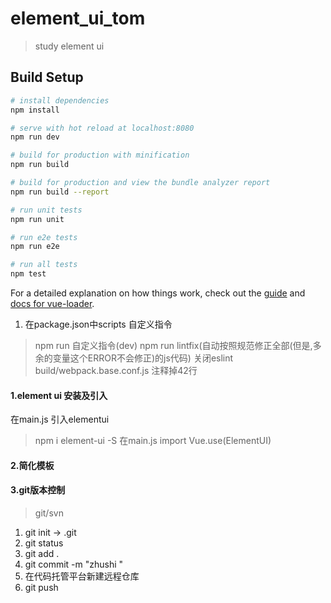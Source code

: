 # element_ui_tom

> study element ui

## Build Setup

``` bash
# install dependencies
npm install

# serve with hot reload at localhost:8080
npm run dev

# build for production with minification
npm run build

# build for production and view the bundle analyzer report
npm run build --report

# run unit tests
npm run unit

# run e2e tests
npm run e2e

# run all tests
npm test
```

For a detailed explanation on how things work, check out the [guide](http://vuejs-templates.github.io/webpack/) and [docs for vue-loader](http://vuejs.github.io/vue-loader).


1. 在package.json中scripts 自定义指令
>  npm run 自定义指令(dev)
>  npm run lintfix(自动按照规范修正全部(但是,多余的变量这个ERROR不会修正)的js代码)
>  关闭eslint  build/webpack.base.conf.js 注释掉42行

#### 1.element ui 安装及引入
在main.js 引入elementui
>npm i element-ui -S
>在main.js import
> Vue.use(ElementUI)
#### 2.简化模板
#### 3.git版本控制
> git/svn
1. git init -> .git
2. git status
3. git add .
4. git commit -m "zhushi "
5. 在代码托管平台新建远程仓库
6. git push 
